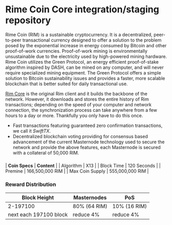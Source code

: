 Rime Coin Core integration/staging repository
=================================================

Rime Coin (RIM) is a sustainable cryptocurrency. It is a decentralized, peer-to-peer transactional currency designed to offer a solution to the problem posed by the exponential increase in energy consumed by Bitcoin and other proof-of-work currencies. Proof-of-work mining is environmentally unsustainable due to the electricity used by high-powered mining hardware. Rime Coin utilizes the Green Protocol, an energy efficient proof-of-stake algorithm inspired by DASH, can be mined on any computer, and will never require specialized mining equipment. The Green Protocol offers a simple solution to Bitcoin sustainability issues and provides a faster, more scalable blockchain that is better suited for daily transactional use.

[Rim Core](http://rimecoin.io) is the original Rim client and it builds the backbone of the network. However, it downloads and stores the entire history of Rim transactions; depending on the speed of your computer and network connection, the synchronization process can take anywhere from a few hours to a day or more. Thankfully you only have to do this once.

- Fast transactions featuring guaranteed zero confirmation transactions, we call it _SwiftTX_.
- Decentralized blockchain voting providing for consensus based advancement of the current Masternode
  technology used to secure the network and provide the above features, each Masternode is secured
  with a collateral of 50,000 RIM.


### 
| **Coin Specs**              | **Content**     |
| Algorithm                   | X13             |
| Block Time                  | 120 Seconds     |
| Premine                     | 166,500,000 RIM |
| Max Coin Supply             | 555,000,000 RIM |

### Reward Distribution

| **Block Height**                | **Masternodes**  | **PoS**          |
|---------------------------------|------------------|------------------|
| 2-197100                        | 80% (64 RIM)     | 10% (16 RIM)     | 
| next each 197100  block         | reduce 4%        | reduce 4%        | 
